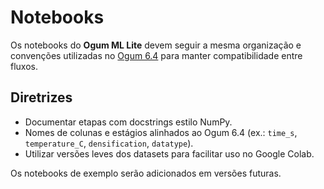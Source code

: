 # Notebooks

Os notebooks do **Ogum ML Lite** devem seguir a mesma organização e convenções
utilizadas no [Ogum 6.4](https://github.com/huyraestevao/ogumsoftware) para
manter compatibilidade entre fluxos.

## Diretrizes

- Documentar etapas com docstrings estilo NumPy.
- Nomes de colunas e estágios alinhados ao Ogum 6.4 (ex.: `time_s`,
  `temperature_C`, `densification`, `datatype`).
- Utilizar versões leves dos datasets para facilitar uso no Google Colab.

Os notebooks de exemplo serão adicionados em versões futuras.
